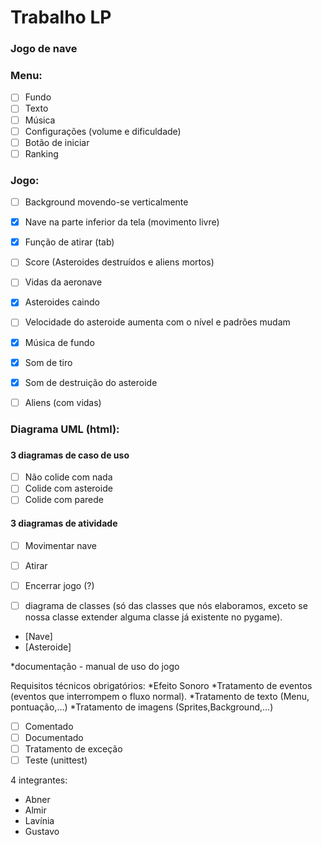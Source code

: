 <h1>Trabalho LP</h1>

<h3>Jogo de nave</h3>

<h3>Menu:</h3>

- [ ] Fundo
- [ ] Texto
- [ ] Música
- [ ] Configurações (volume e dificuldade)
- [ ] Botão de iniciar
- [ ] Ranking 

<h3>Jogo:</h3>

- [ ] Background movendo-se verticalmente
- [X] Nave na parte inferior da tela (movimento livre)
- [x] Função de atirar (tab)
- [ ] Score (Asteroides destruídos e aliens mortos)
- [ ] Vidas da aeronave
- [X] Asteroides caindo 
- [ ] Velocidade do asteroide aumenta com o nível e padrões mudam
- [x] Música de fundo
- [x] Som de tiro
- [x] Som de destruição do asteroide
- [ ] Aliens (com vidas)


<h3>Diagrama UML (html):<h3> 

<h4>3 diagramas de caso de uso</h4>

- [ ] Não colide com nada 
- [ ] Colide com asteroide
- [ ] Colide com parede 

<h4>3 diagramas de atividade</h4>

- [ ] Movimentar nave
- [ ] Atirar 
- [ ] Encerrar jogo (?)

- [ ] diagrama de classes (só das classes que nós elaboramos, exceto se nossa classe extender alguma classe já existente no pygame). 
* [Nave]
* [Asteroide]

*documentação - manual de uso do jogo


Requisitos técnicos obrigatórios:
*Efeito Sonoro
*Tratamento de eventos (eventos que interrompem o fluxo normal). 
*Tratamento de texto (Menu, pontuação,...)
*Tratamento de imagens (Sprites,Background,...)


- [ ] Comentado
- [ ] Documentado
- [ ] Tratamento de exceção
- [ ] Teste (unittest)

4 integrantes:

* Abner
* Almir
* Lavínia
* Gustavo

